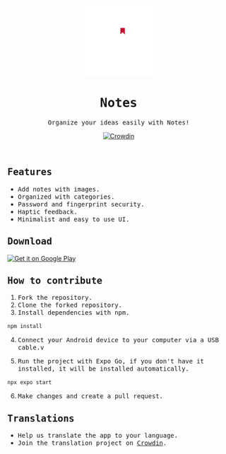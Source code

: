 <div align="center">
<a target="_blank" href="https://play.google.com/store/apps/details?id=com.monospace.notes" title="Notes on Google Play">
<img width="160" alt="Notes icon" src="assets/adaptive-icon.png" />
</a>

# <samp>Notes<samp>

<samp>Organize your ideas easily with Notes!<samp>
<br>

[![Crowdin](https://badges.crowdin.net/monospace-notes/localized.svg)](https://crowdin.com/project/monospace-notes)

</div>

<br />

## <samp>Features<samp>

-   <samp>Add notes with images.<samp>
-   <samp>Organized with categories.<samp>
-   <samp>Password and fingerprint security.<samp>
-   <samp>Haptic feedback.<samp>
-   <samp>Minimalist and easy to use UI.<samp>

## <samp>Download<samp>

<a href="https://play.google.com/store/apps/details?id=com.monospace.notes">
<img width="256" alt="Get it on Google Play" src="https://play.google.com/intl/en_us/badges/static/images/badges/en_badge_web_generic.png"/>
</a>

## <samp>How to contribute<samp>

1.  <samp>Fork the repository.<samp>
2.  <samp>Clone the forked repository.<samp>
3.  <samp>Install dependencies with npm.<samp>

```bash
npm install
```

4. <samp>Connect your Android device to your computer via a USB cable.<samp>v

5. <samp>Run the project with Expo Go, if you don't have it installed, it will be installed automatically.<samp>

```bash
npx expo start
```

6. <samp>Make changes and create a pull request.<samp>

## <samp>Translations<samp>

-   <samp>Help us translate the app to your language.<samp>
-   <samp>Join the translation project on [Crowdin](https://crowdin.com/project/monospace-notes).<samp>
